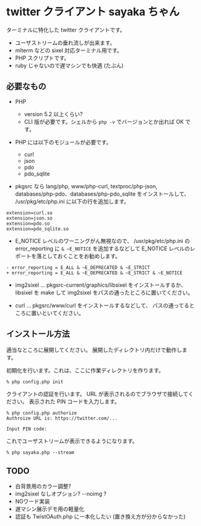 twitter クライアント sayaka ちゃん
======

ターミナルに特化した twitter クライアントです。

* ユーザストリームの垂れ流しが出来ます。
* mlterm などの sixel 対応ターミナル用です。
* PHP スクリプトです。
* ruby じゃないので遅マシンでも快適 (たぶん)


必要なもの
---
* PHP
  - version 5.2 以上くらい?
  - CLI 版が必要です。シェルから `php -v` でバージョンとか出れば OK です。

* PHP には以下のモジュールが必要です。
  - curl
  - json
  - pdo
  - pdo_sqlite

* pkgsrc なら
lang/php, www/php-curl, textproc/php-json,
databases/php-pdo、databases/php-pdo_sqlite をインストールして、
/usr/pkg/etc/php.ini に以下の行を追加します。
```
extension=curl.so
extension=json.so
extension=pdo.so
extension=pdo_sqlite.so
```

* E_NOTICE レベルのワーニングがん無視なので、
/usr/pkg/etc/php.ini の error_reporting に
`& ~E_NOTICE` を追加するなどして
E_NOTICE レベルのレポートを落としておくことをお勧めします。
```
- error_reporting = E_ALL & ~E_DEPRECATED & ~E_STRICT
+ error_reporting = E_ALL & ~E_DEPRECATED & ~E_STRICT & ~E_NOTICE
```

* img2sixel …
pkgsrc-current/graphics/libsixel をインストールするか、
libsixel を make して img2sixel をパスの通ったところに置いてください。

* curl …
pkgsrc/www/curl をインストールするなどして、
パスの通ってるところに置いといてください。


インストール方法
---
適当なところに展開してください。
展開したディレクトリ内だけで動作します。


初期化を行います。これは、ここに作業ディレクトリを作ります。
```
% php config.php init
```

クライアントの認証を行います。
URL が表示されるのでブラウザで接続してください。
表示された PIN コードを入力します。
```
% php config.php authorize
Authroize URL is: https://twitter.com/...

Input PIN code:
```

これでユーザストリームが表示できるようになります。
```
% php sayaka.php --stream
```


TODO
---
* 白背景用のカラー調整?
* img2sixel なしオプション? --noimg ?
* NGワード実装
* 遅マシン展示デモ用の軽量化
* 認証も TwistOAuth.php に一本化したい (置き換え方が分からなかった)

